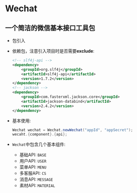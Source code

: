 # Wechat

一个简洁的微信基本接口工具包
---

+ 包引入	

+ 依赖包，注意引入项目时是否需要**exclude**:

	```xml
	<!-- slf4j-api -->
    <dependency>
        <groupId>org.slf4j</groupId>
        <artifactId>slf4j-api</artifactId>
        <version>1.7.2</version>
    </dependency>
    <!-- jackson -->
    <dependency>
        <groupId>com.fasterxml.jackson.core</groupId>
        <artifactId>jackson-databind</artifactId>
        <version>2.4.2</version>
    </dependency>
	```

+ 基本使用:

	```java
	Wechat wechat = Wechat.newWechat("appId", "appSecret");
	wecaht.{component}.{api};
	```	

+ ``Wechat``中包含几个基本组件:

	+ 基础API: ```BASE```
	+ 用户API: ```USER```
	+ 菜单API: ```MENU```
	+ 多客服API: ```CS```
	+ 消息API: ```MESSAGE```
	+ 素材API: ```MATERIAL```
	
        